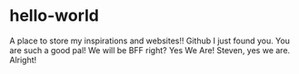 # hello-world
A place to store my inspirations and websites!!
Github I just found you. You are such a good pal!
We will be BFF right? 
Yes We Are! Steven, yes we are. 
Alright!
